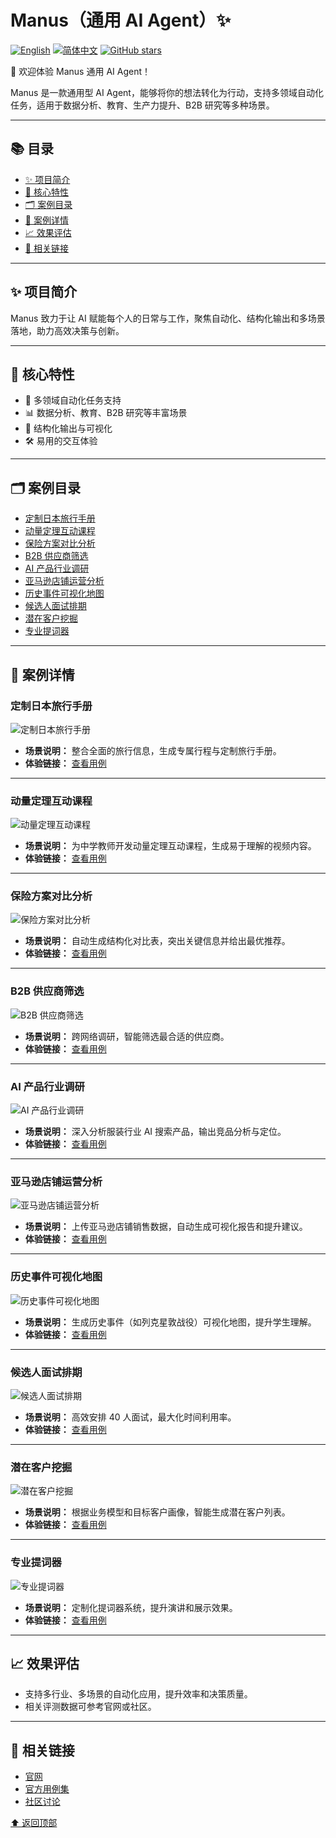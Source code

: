 <a id="readme-top"></a>

# Manus（通用 AI Agent）✨

[![English](https://img.shields.io/badge/English-Click-yellow)](../../README-en.md)
[![简体中文](https://img.shields.io/badge/简体中文-点击查看-orange)](README.md)
<a href="https://github.com/your-org/awesome-ai-agents/stargazers">
  <img src="https://img.shields.io/github/stars/your-org/awesome-ai-agents?style=social" alt="GitHub stars">
</a>

🎉 欢迎体验 Manus 通用 AI Agent！

Manus 是一款通用型 AI Agent，能够将你的想法转化为行动，支持多领域自动化任务，适用于数据分析、教育、生产力提升、B2B 研究等多种场景。

---

<a id="table-of-contents"></a>
## 📚 目录

- [✨ 项目简介](#about)
- [🚀 核心特性](#features)
- [🗂️ 案例目录](#usecase-toc)
- [📖 案例详情](#usecase-details)
- [📈 效果评估](#evaluation)
- [🔗 相关链接](#links)

---

<a id="about"></a>
## ✨ 项目简介

Manus 致力于让 AI 赋能每个人的日常与工作，聚焦自动化、结构化输出和多场景落地，助力高效决策与创新。

---

<a id="features"></a>
## 🚀 核心特性

- 🤖 多领域自动化任务支持
- 📊 数据分析、教育、B2B 研究等丰富场景
- 🧩 结构化输出与可视化
- 🛠️ 易用的交互体验

---

<a id="usecase-toc"></a>
## 🗂️ 案例目录

* [定制日本旅行手册](#定制日本旅行手册)
* [动量定理互动课程](#动量定理互动课程)
* [保险方案对比分析](#保险方案对比分析)
* [B2B 供应商筛选](#b2b-供应商筛选)
* [AI 产品行业调研](#ai-产品行业调研)
* [亚马逊店铺运营分析](#亚马逊店铺运营分析)
* [历史事件可视化地图](#历史事件可视化地图)
* [候选人面试排期](#候选人面试排期)
* [潜在客户挖掘](#潜在客户挖掘)
* [专业提词器](#专业提词器)

---

<a id="usecase-details"></a>
## 📖 案例详情

### 定制日本旅行手册

![定制日本旅行手册](./agents/manus/images/trip-to-japan-in-april.webp)

- **场景说明：** 整合全面的旅行信息，生成专属行程与定制旅行手册。
- **体验链接：** [查看用例](https://manus.im/share/brWKUSp51ItvVMBpcXNCZ1?replay=1)

---

### 动量定理互动课程

![动量定理互动课程](./agents/manus/images/interactive-course-momentum-theorem.webp)

- **场景说明：** 为中学教师开发动量定理互动课程，生成易于理解的视频内容。
- **体验链接：** [查看用例](https://manus.im/share/pAdLIvlktJmV945593mFio?replay=1)

---

### 保险方案对比分析

![保险方案对比分析](./agents/manus/images/comparative-analysis-insurance-policies.webp)

- **场景说明：** 自动生成结构化对比表，突出关键信息并给出最优推荐。
- **体验链接：** [查看用例](https://manus.im/share/1ICnnOiC9L3HMK07vG0iDn?replay=1)

---

### B2B 供应商筛选

![B2B 供应商筛选](./agents/manus/images/b2b-supplier-sourcing.webp)

- **场景说明：** 跨网络调研，智能筛选最合适的供应商。
- **体验链接：** [查看用例](https://manus.im/share/j7BUZNaC7vxEpqBU5GYQOR?replay=1)

---

### AI 产品行业调研

![AI 产品行业调研](./agents/manus/images/research-ai-products-clothing-industry.webp)

- **场景说明：** 深入分析服装行业 AI 搜索产品，输出竞品分析与定位。
- **体验链接：** [查看用例](https://manus.im/share/jr5CKBMJJZDxvU2S5VdZLw?replay=1)

---

### 亚马逊店铺运营分析

![亚马逊店铺运营分析](./agents/manus/images/online-store-operation-analysis.webp)

- **场景说明：** 上传亚马逊店铺销售数据，自动生成可视化报告和提升建议。
- **体验链接：** [查看用例](https://manus.im/share/rVGPb6ocLpsjFkchJaP7iN?replay=1)

---

### 历史事件可视化地图

![历史事件可视化地图](./agents/manus/images/campaign-explanation-maps.webp)

- **场景说明：** 生成历史事件（如列克星敦战役）可视化地图，提升学生理解。
- **体验链接：** [查看用例](https://manus.im/share/c3onakN6Iajcm1Vt1xAVG7?replay=1)

---

### 候选人面试排期

![候选人面试排期](./agents/manus/images/candidate-interview-schedule.webp)

- **场景说明：** 高效安排 40 人面试，最大化时间利用率。
- **体验链接：** [查看用例](https://manus.im/share/ctZLPRkXiAxP6DGsJNdUdL?replay=1)

---

### 潜在客户挖掘

![潜在客户挖掘](./agents/manus/images/find-potential-customers.webp)

- **场景说明：** 根据业务模型和目标客户画像，智能生成潜在客户列表。
- **体验链接：** [查看用例](https://manus.im/share/AN3pVVcq4qHnWbC55XhAYB?replay=1)

---

### 专业提词器

![专业提词器](./agents/manus/images/professional-teleprompter.webp)

- **场景说明：** 定制化提词器系统，提升演讲和展示效果。
- **体验链接：** [查看用例](https://manus.im/share/YIRZaLUfghVxGCN7dE6hbI?replay=1)

---

<a id="evaluation"></a>
## 📈 效果评估

- 支持多行业、多场景的自动化应用，提升效率和决策质量。
- 相关评测数据可参考官网或社区。

---

<a id="links"></a>
## 🔗 相关链接

- [官网](https://manus.im/)
- [官方用例集](https://manus.im/usecase-official-collection)
- [社区讨论](https://twitter.com/manus_ai)

[⬆️ 返回顶部](#readme-top) 
